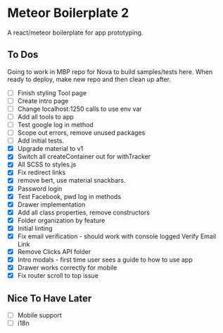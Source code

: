 # Meteor Boilerplate 2

A react/meteor boilerplate for app prototyping.

## To Dos

Going to work in MBP repo for Nova to build samples/tests here. When ready to deploy, make new repo and then clean up after.

- [ ] Finish styling Tool page
- [ ] Create intro page
- [ ] Change localhost:1250 calls to use env var
- [ ] Add all tools to app
- [ ] Test google log in method
- [ ] Scope out errors, remove unused packages
- [ ] Add initial tests.
- [X] Upgrade material to v1
- [X] Switch all createContainer out for withTracker
- [X] All SCSS to styles.js
- [X] Fix redirect links
- [X] remove bert, use material snackbars.
- [X] Password login
- [X] Test Facebook, pwd log in methods
- [X] Drawer implementation
- [X] Add all class properties, remove constructors
- [X] Folder organization by feature
- [X] Initial linting
- [X] Fix email verification - should work with console logged Verify Email Link
- [X] Remove Clicks API folder
- [X] Intro modals - first time user sees a guide to how to use app
- [X] Drawer works correctly for mobile
- [X] Fix router scroll to top issue

## Nice To Have Later

- [ ] Mobile support
- [ ] i18n
